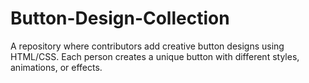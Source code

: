 # Button-Design-Collection
A repository where contributors add creative button designs using HTML/CSS. Each person creates a unique button with different styles, animations, or effects.
